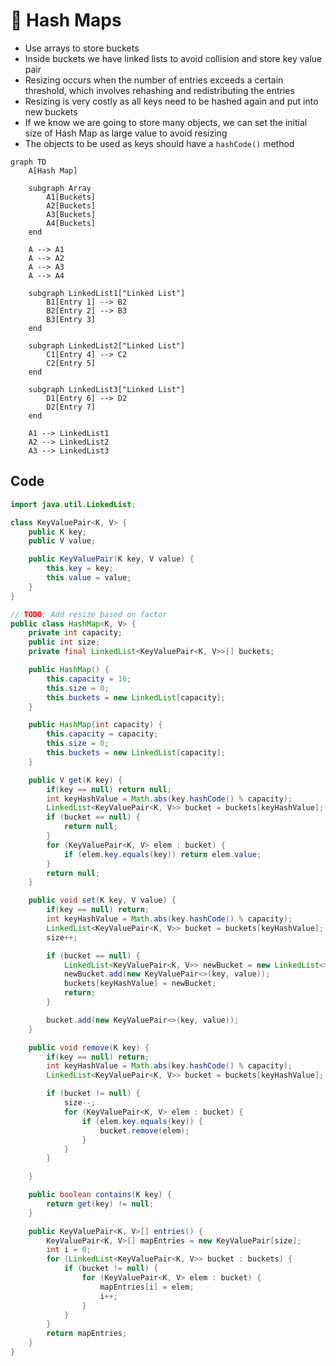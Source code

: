 # 🚀 Hash Maps

- Use arrays to store buckets
- Inside buckets we have linked lists to avoid collision and store key value pair
- Resizing occurs when the number of entries exceeds a certain threshold, which involves rehashing and redistributing the entries
- Resizing is very costly as all keys need to be hashed again and put into new buckets
- If we know we are going to store many objects, we can set the initial size of Hash Map as large value to avoid resizing
- The objects to be used as keys should have a `hashCode()` method

```mermaid
graph TD
    A[Hash Map]
    
    subgraph Array
        A1[Buckets]
        A2[Buckets]
        A3[Buckets]
        A4[Buckets]
    end
    
    A --> A1
    A --> A2
    A --> A3
    A --> A4
    
    subgraph LinkedList1["Linked List"]
        B1[Entry 1] --> B2
        B2[Entry 2] --> B3
        B3[Entry 3]
    end
    
    subgraph LinkedList2["Linked List"]
        C1[Entry 4] --> C2
        C2[Entry 5]
    end
    
    subgraph LinkedList3["Linked List"]
        D1[Entry 6] --> D2
        D2[Entry 7]
    end
    
    A1 --> LinkedList1
    A2 --> LinkedList2
    A3 --> LinkedList3
```


## Code


```java
import java.util.LinkedList;

class KeyValuePair<K, V> {
    public K key;
    public V value;

    public KeyValuePair(K key, V value) {
        this.key = key;
        this.value = value;
    }
}

// TODO: Add resize based on factor
public class HashMap<K, V> {
    private int capacity;
    public int size;
    private final LinkedList<KeyValuePair<K, V>>[] buckets;

    public HashMap() {
        this.capacity = 16;
        this.size = 0;
        this.buckets = new LinkedList[capacity];
    }

    public HashMap(int capacity) {
        this.capacity = capacity;
        this.size = 0;
        this.buckets = new LinkedList[capacity];
    }

    public V get(K key) {
        if(key == null) return null;
        int keyHashValue = Math.abs(key.hashCode() % capacity);
        LinkedList<KeyValuePair<K, V>> bucket = buckets[keyHashValue];
        if (bucket == null) {
            return null;
        }
        for (KeyValuePair<K, V> elem : bucket) {
            if (elem.key.equals(key)) return elem.value;
        }
        return null;
    }

    public void set(K key, V value) {
        if(key == null) return;
        int keyHashValue = Math.abs(key.hashCode() % capacity);
        LinkedList<KeyValuePair<K, V>> bucket = buckets[keyHashValue];
        size++;

        if (bucket == null) {
            LinkedList<KeyValuePair<K, V>> newBucket = new LinkedList<>();
            newBucket.add(new KeyValuePair<>(key, value));
            buckets[keyHashValue] = newBucket;
            return;
        }

        bucket.add(new KeyValuePair<>(key, value));
    }

    public void remove(K key) {
        if(key == null) return;
        int keyHashValue = Math.abs(key.hashCode() % capacity);
        LinkedList<KeyValuePair<K, V>> bucket = buckets[keyHashValue];

        if (bucket != null) {
            size--;
            for (KeyValuePair<K, V> elem : bucket) {
                if (elem.key.equals(key)) {
                    bucket.remove(elem);
                }
            }
        }

    }

    public boolean contains(K key) {
        return get(key) != null;
    }

    public KeyValuePair<K, V>[] entries() {
        KeyValuePair<K, V>[] mapEntries = new KeyValuePair[size];
        int i = 0;
        for (LinkedList<KeyValuePair<K, V>> bucket : buckets) {
            if (bucket != null) {
                for (KeyValuePair<K, V> elem : bucket) {
                    mapEntries[i] = elem;
                    i++;
                }
            }
        }
        return mapEntries;
    }
}
```


